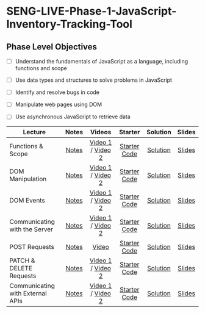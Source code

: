 # SENG-LIVE-Phase-1-JavaScript-Inventory-Tracking-Tool
## Phase Level Objectives
- [ ] Understand the fundamentals of JavaScript as a language, including functions and scope
- [ ] Use data types and structures to solve problems in JavaScript
- [ ] Identify and resolve bugs in code
- [ ] Manipulate web pages using DOM
- [ ] Use asynchronous JavaScript to retrieve data


| Lecture                          |                                                   Notes                                                   |                                                     Videos                                                      |                                                             Starter                                                              |                                                       Solution                                                       |                                                                 Slides                                                                 |
| -------------------------------- | :-------------------------------------------------------------------------------------------------------: | :-------------------------------------------------------------------------------------------------------------: | :------------------------------------------------------------------------------------------------------------------------------: | :------------------------------------------------------------------------------------------------------------------: | :------------------------------------------------------------------------------------------------------------------------------------: |
| Functions & Scope                | [Notes](https://docs.google.com/document/d/1_zpuS3HaQoqdAnVL4dSTCmFpJqGXNGgKi8AzS_25S0I/edit?usp=sharing) | [Video 1](https://www.youtube.com/watch?v=NW1TAStBDuk) / [Video 2](https://www.youtube.com/watch?v=jJgUfTRlCd4) | [Starter Code](https://github.com/learn-co-students/SENG-LIVE-061223-Phase-1-JS/tree/01_starter_function/01_Functions_%26_Scope) | [Solution](https://github.com/learn-co-students/SENG-LIVE-061223-Phase-1-JS/tree/01_solution/01_Functions_%26_Scope) | [Slides](https://raw.githack.com/learn-co-students/SENG-LIVE-061223-Phase-1-JS/01-lantz/01_Functions_&_Scope/assets/export/index.html) |
| DOM Manipulation                 | [Notes](https://docs.google.com/document/d/1_zpuS3HaQoqdAnVL4dSTCmFpJqGXNGgKi8AzS_25S0I/edit?usp=sharing) |                                            [Video 1](https://www.youtube.com/watch?v=d5E4USa3TMo) / [Video 2](https://www.youtube.com/watch?v=w92p20tbszo)                                            |                                                         [Starter Code](https://github.com/learn-co-students/SENG-LIVE-061223-Phase-1-JS/tree/main/02_DOM_Manipulation)                                                         |                                                     [Solution](https://github.com/learn-co-students/SENG-LIVE-061223-Phase-1-JS/tree/02_solution/02_DOM_Manipulation)                                                     | [Slides](https://raw.githack.com/learn-co-students/SENG-LIVE-061223-Phase-1-JS/02_lantz/02_DOM_Manipulation/assets/export/index.html) |
| DOM Events                       | [Notes](https://docs.google.com/document/d/1_zpuS3HaQoqdAnVL4dSTCmFpJqGXNGgKi8AzS_25S0I/edit?usp=sharing) |                                            [Video 1](https://www.youtube.com/watch?v=RMI9YsH4Shs) / [Video 2](https://www.youtube.com/watch?v=WGIRXHpJve0)                                            |                                                         [Starter Code](https://github.com/learn-co-students/SENG-LIVE-061223-Phase-1-JS/tree/main/03_DOM_Events)                                                         |                                                     [Solution](https://github.com/learn-co-students/SENG-LIVE-061223-Phase-1-JS/tree/03_solution/03_DOM_Events)                                                     |  [Slides](https://raw.githack.com/learn-co-students/SENG-LIVE-061223-Phase-1-JS/main/03_DOM_Events/assets/export/index.html)                                                                                                                                      |
| Communicating with the Server    | [Notes](https://docs.google.com/document/d/1_zpuS3HaQoqdAnVL4dSTCmFpJqGXNGgKi8AzS_25S0I/edit?usp=sharing) |                                            [Video 1](https://www.youtube.com/watch?v=RZINIFxPNW8) / [Video 2](https://www.youtube.com/watch?v=LNzjAiEplxU)                                            |                                                         [Starter Code](https://github.com/learn-co-students/SENG-LIVE-061223-Phase-1-JS/tree/main/04_Communicating_with_the_Server)                                                         |                                                     [Solution](https://github.com/learn-co-students/SENG-LIVE-061223-Phase-1-JS/tree/04_solution/04_Communicating_with_the_Server)                                                     |  [Slides](https://raw.githack.com/learn-co-students/SENG-LIVE-061223-Phase-1-JS/04_dakota/04_Communicating_with_the_Server/assets/export/index.html)                                                                                                                                      |
| POST Requests                    | [Notes](https://docs.google.com/document/d/1_zpuS3HaQoqdAnVL4dSTCmFpJqGXNGgKi8AzS_25S0I/edit?usp=sharing) |                                            [Video](https://www.youtube.com/watch?v=wqo1vUxu5zw)                                            |                                                         [Starter Code](https://github.com/learn-co-students/SENG-LIVE-061223-Phase-1-JS/tree/main/05_POST_request)                                                         |                                                     [Solution](https://github.com/learn-co-students/SENG-LIVE-061223-Phase-1-JS/tree/05_solution/05_POST_request)                                                     |  [Slides](https://raw.githack.com/learn-co-students/SENG-LIVE-061223-Phase-1-JS/05_dakota/05_POST_request/assets/export/index.html)                                                                                                                                      |
| PATCH & DELETE Requests          | [Notes](https://docs.google.com/document/d/1_zpuS3HaQoqdAnVL4dSTCmFpJqGXNGgKi8AzS_25S0I/edit?usp=sharing) |                                            [Video 1](https://www.youtube.com/watch?v=TX_E8BiffNw) / [Video 2](https://www.youtube.com/watch?v=xvd1pAycgwA)                                            |                                                         [Starter Code](https://github.com/learn-co-students/SENG-LIVE-061223-Phase-1-JS/tree/main/06_PATCH_and_DELETE_Requests)                                                         |                                                     [Solution](https://github.com/learn-co-students/SENG-LIVE-061223-Phase-1-JS/tree/06_solution/06_PATCH_and_DELETE_Requests)                                                     |  [Slides](https://raw.githack.com/learn-co-students/SENG-LIVE-061223-Phase-1-JS/06_solution/06_PATCH_and_DELETE_Requests/assets/export/index.html)                                                                                                                                      |
| Communicating with External APIs | [Notes](https://docs.google.com/document/d/1_zpuS3HaQoqdAnVL4dSTCmFpJqGXNGgKi8AzS_25S0I/edit?usp=sharing) |                                            [Video 1]() / [Video 2]()                                            |                                                         [Starter Code](https://github.com/learn-co-students/SENG-LIVE-061223-Phase-1-JS/tree/main/07_Communicating_with_External_APIS)                                                         |                                                     [Solution]()                                                     |   [Slides]()                                                                                                                                     |
